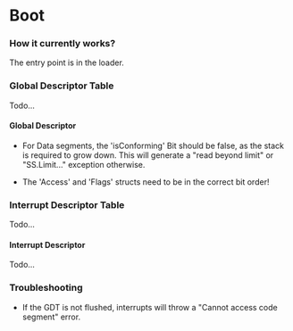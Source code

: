 # Boot

### How it currently works?
The entry point is in the loader.

### Global Descriptor Table

Todo...

#### Global Descriptor

- For Data segments, the 'isConforming' Bit should be false, as the stack is required to grow down. 
  This will generate a "read beyond limit" or "SS.Limit..." exception otherwise.
  
- The 'Access' and 'Flags' structs need to be in the correct bit order!

### Interrupt Descriptor Table

Todo...

#### Interrupt Descriptor

Todo...

### Troubleshooting

- If the GDT is not flushed, interrupts will throw a "Cannot access code segment" error.